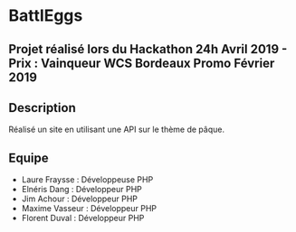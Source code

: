 # BattlEggs

## Projet réalisé lors du Hackathon 24h Avril 2019 - Prix : Vainqueur WCS Bordeaux Promo Février 2019

## Description

Réalisé un site en utilisant une API sur le thème de pâque.

## Equipe

- Laure Fraysse : Développeuse PHP
- Elnéris Dang : Développeur PHP
- Jim Achour : Développeur PHP
- Maxime Vasseur : Développeur PHP
- Florent Duval : Développeur PHP
